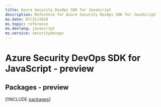 ```yaml
---
title: Azure Security DevOps SDK for JavaScript
description: Reference for Azure Security DevOps SDK for JavaScript
ms.date: 07/31/2024
ms.topic: reference
ms.devlang: javascript
ms.service: securitydevops
---
```

# Azure Security DevOps SDK for JavaScript - preview
## Packages - preview
[!INCLUDE [packages](security-devops-index.md)]
